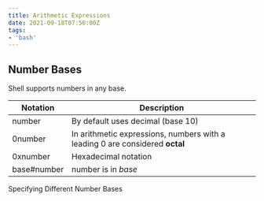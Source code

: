 ```yaml
---
title: Arithmetic Expressions
date: 2021-09-18T07:56:00Z
tags:
- 'bash'
---
```


## Number Bases

Shell supports numbers in any base.

| Notation     | Description                                                                  |
|--------------|------------------------------------------------------------------------------|
| number       | By default uses decimal (base 10)                                            |
| 0number      | In arithmetic expressions, numbers with a leading 0 are considered **octal** |
| 0xnumber     | Hexadecimal notation                                                         |
| base\#number | number is in *base*                                                          |

Specifying Different Number Bases
